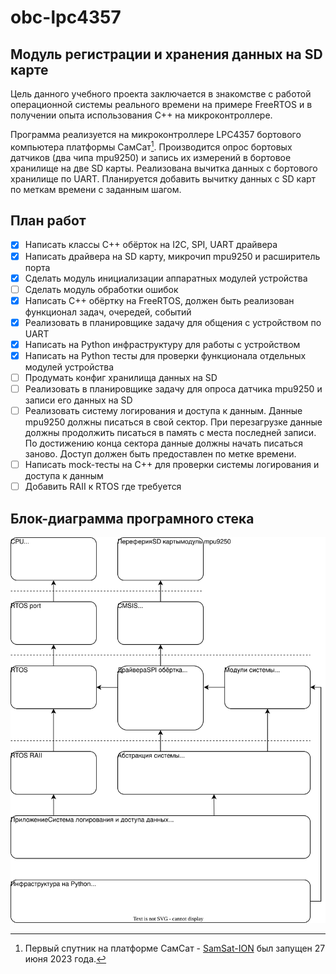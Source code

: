 # obc-lpc4357 
## Модуль регистрации и хранения данных на SD карте

Цель данного учебного проекта заключается в знакомстве с работой операционной системы реального времени на примере FreeRTOS и в получении опыта использования C++ на микроконтроллере.

Программа реализуется на микроконтроллере LPC4357 бортового компьютера платформы СамСат[^1]. Производится опрос бортовых датчиков (два чипа mpu9250) и запись их измерений в бортовое хранилище на две SD карты. Реализована вычитка данных с бортового хранилище по UART. Планируется добавить вычитку данных с SD карт по меткам времени с заданным шагом.

[^1]: Первый спутник на платформе СамСат - [SamSat-ION](http://spaceresearch.ssau.ru/ru/samsat-ion) был запущен 27 июня 2023 года.

## План работ

- [x] Написать классы C++ обёрток на I2C, SPI, UART драйвера
- [x] Написать драйвера на SD карту, микрочип mpu9250 и расширитель порта
- [x] Сделать модуль инициализации аппаратных модулей устройства
- [ ] Сделать модуль обработки ошибок
- [x] Написать C++ обёртку на FreeRTOS, должен быть реализован функционал задач, очередей, событий
- [x] Реализовать в планировщике задачу для общения с устройством по UART
- [x] Написать на Python инфраструктуру для работы с устройством
- [x] Написать на Python тесты для проверки функционала отдельных модулей устройства
- [ ] Продумать конфиг хранилища данных на SD
- [ ] Реализовать в планировщике задачу для опроса датчика mpu9250 и записи его данных на SD
- [ ] Реализовать систему логирования и доступа к данным. Данные mpu9250 должны писаться в свой сектор. При перезагрузке данные должны продолжить писаться в память с места последней записи. По достижению конца сектора данные должны начать писаться заново. Доступ должен быть предоставлен по метке времени.
- [ ] Написать mock-тесты на C++ для проверки системы логирования и доступа к данным
- [ ] Добавить RAII к RTOS где требуется

## Блок-диаграмма програмного стека
![Alt text here](images/schema.svg)
